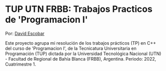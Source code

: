 # TUP UTN FRBB: Trabajos Practicos de 'Programacion I'

Por: [David Escobar](https://www.linkedin.com/in/davidescobar-iq/)

Este proyecto agrupa mi resolución de los trabajos prácticos (TP) en C++ del curso de 'Programacion I', de la Tecnicatura Universitaria en Programación (TUP) dictada por la Universidad Tecnológica Nacional (UTN) - Facultad de Regional de Bahía Blanca (FRBB), Argentina. Periodo: 2022, Cuatrimestre 1.
